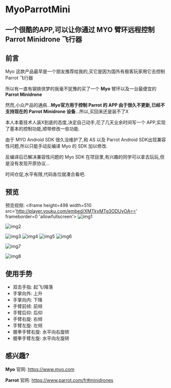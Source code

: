 # MyoParrotMini


一个很酷的APP,可以让你通过 **MYO** 臂环远程控制 **Parrot Minidrone** 飞行器
----

## 前言
Myo 这款产品最早是一个朋友推荐给我的,买它是因为国外有极客玩家用它去控制 Parrot 飞行器

所以有一直有钢铁侠梦的我毫不犹豫的买了一个 **Myo** 臂环以及一台最便宜的 **Parrot Minidrone**

然而,小众产品的通病…**Myo官方用于控制 Parrot 的 APP 由于很久不更新,已经不支持现在的 Parrot Minidrone 设备**...所以,买回来还是装不了X

本人本着技术人装X到底的态度,决定自己动手,花了几天业余时间写一个 APP,实现了基本的控制功能,顺带修改一些功能.

由于 MYO Android SDK 很久没维护了,和 AS 以及 Parrot Android SDK出现兼容性问题,所以只能手动反编译 Myo 的 SDK 加以修改.

反编译后已解决兼容性问题的 Myo SDK 在项目里,有兴趣的同学可以拿去玩玩,但是没有发现开原协议...

时间仓促,水平有限,代码各位就凑合看吧.

## 预览
预览视频: <iframe height=498 width=510 src='http://player.youku.com/embed/XMTkyMTg3ODUyOA==' frameborder=0 'allowfullscreen'></iframe>
![img1](https://ww4.sinaimg.cn/large/006tNbRwjw1fb5c8yeonej30ci0godig.jpg)

![img2](https://ww4.sinaimg.cn/large/006tNbRwjw1fb5c8y9k15j30ir0p0wl7.jpg)

![img3](https://ww2.sinaimg.cn/large/006tNc79gw1fb5bagiybqg308c06yqv7.gif)
![img4](https://ww4.sinaimg.cn/large/006tNc79gw1fb5br2idcgg308c06ykjn.gif)
![img5](https://ww3.sinaimg.cn/large/006tNbRwgw1fb5o4gxkq4g308c06yu0y.gif)
![img6](https://ww4.sinaimg.cn/large/006tNbRwgw1fb5o495031g308c06yx6q.gif)

![img7](https://ww2.sinaimg.cn/large/006tNbRwjw1fb5c8y1zsyj30ir0p0tdl.jpg)

![img8](https://ww1.sinaimg.cn/large/006tNbRwgw1fb5cizpm2wj30p00e2myh.jpg)

## 使用手势
- 双击手指: 起飞/降落
- 手掌向外: 上升
- 手掌向内: 下降
- 手臂前倾: 前倾
- 手臂后仰: 后仰
- 手臂右旋: 右倾
- 手臂左旋: 左倾
- 握拳手臂右旋: 水平向右旋转
- 握拳手臂左旋: 水平向左旋转


## 感兴趣?

**Myo** 官网: https://www.myo.com

**Parrot** 官网: https://www.parrot.com/fr#minidrones
